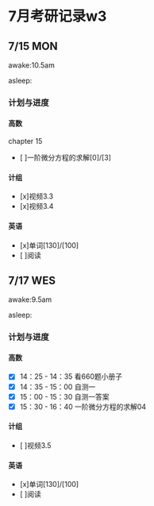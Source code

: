# 7月考研记录w3

## 7/15 MON
awake:10.5am

asleep:
### 计划与进度
#### 高数
chapter 15
- [ ]一阶微分方程的求解[0]/[3]

#### 计组
- [x]视频3.3
- [x]视频3.4

#### 英语
- [x]单词[130]/[100] 
- [ ]阅读

## 7/17 WES
awake:9.5am

asleep:
### 计划与进度
#### 高数
- [x] 14：25 - 14：35 看660题小册子
- [x] 14：35 - 15：00 自测一
- [x] 15：00 - 15：30 自测一答案
- [x] 15：30 - 16：40 一阶微分方程的求解04

#### 计组
- [ ]视频3.5

#### 英语
- [x]单词[130]/[100] 
- [ ]阅读
